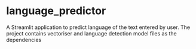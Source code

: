 # language_predictor
A Streamlit application to predict language of the text entered by user. The project contains vectoriser and language detection model files as the dependencies
